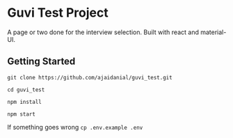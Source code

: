 # Guvi Test Project

A page or two done for the interview selection. Built with react and material-UI.

## Getting Started

`git clone https://github.com/ajaidanial/guvi_test.git`

`cd guvi_test`

`npm install`

`npm start`

If something goes wrong `cp .env.example .env`